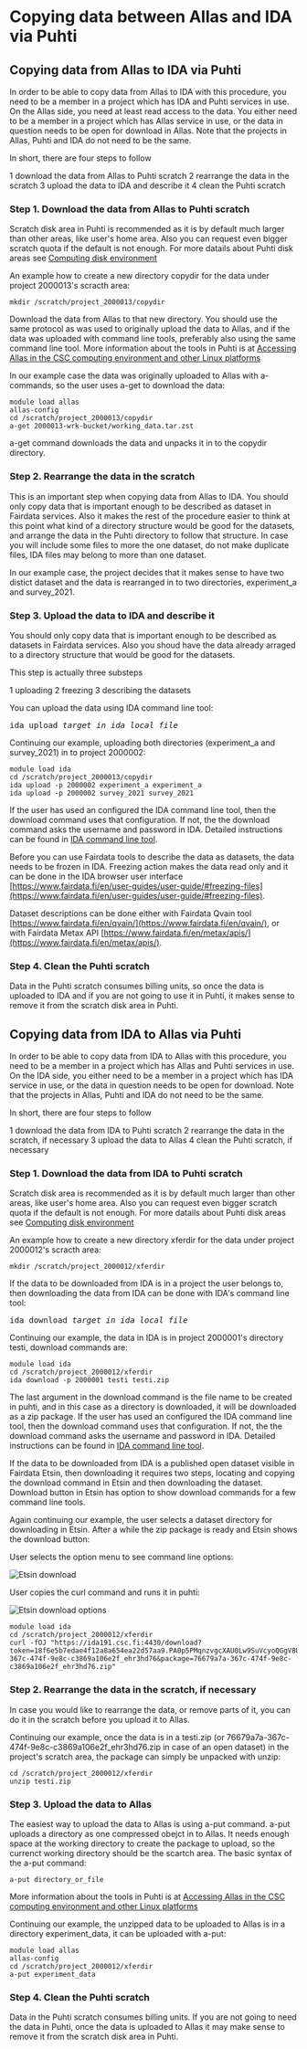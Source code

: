 # Copying data between Allas and IDA via Puhti

## Copying data from Allas to IDA via Puhti

In order to be able to copy data from Allas to IDA with this procedure, you need to be a member in a project which has IDA and Puhti services in use. On the Allas side, you need at least read access to the data. You either need to be a member in a project which has Allas service in use, or the data in question needs to be open for download in Allas. Note that the projects in Allas, Puhti and IDA do not need to be the same.

In short, there are four steps to follow

 1 download the data from Allas to Puhti scratch
 2 rearrange the data in the scratch
 3 upload the data to IDA and describe it
 4 clean the Puhti scratch

### Step 1. Download the data from Allas to Puhti scratch

Scratch disk area in Puhti is recommended as it is by default much larger than other areas, like user's home area. Also you can request even bigger scratch quota if the default is not enough. For more datails about Puhti disk areas see [Computing disk environment](../../computing/disk.md)

An example how to create a new directory copydir for the data under project 2000013's scracth area:
```text
mkdir /scratch/project_2000013/copydir
```

Download the data from Allas to that new directory. You should use the same protocol as was used to originally upload the data to Allas, and if the data was uploaded with command line tools, preferably also using the same command line tool. More information about the tools in Puhti is at [Accessing Allas in the CSC computing environment and other Linux platforms](../Allas/accessing_allas/#accessing-allas-in-the-csc-computing-environment-and-other-linux-platforms)

In our example case the data was originally uploaded to Allas with a-commands, so the user uses a-get to download the data:
```text
module load allas
allas-config
cd /scratch/project_2000013/copydir
a-get 2000013-wrk-bucket/working_data.tar.zst
```
a-get command downloads the data and unpacks it in to the copydir directory.

### Step 2. Rearrange the data in the scratch

This is an important step when copying data from Allas to IDA. You should only copy data that is important enough to be described as dataset in Fairdata services. Also it makes the rest of the procedure easier to think at this point what kind of a directory structure would be good for the datasets, and arrange the data in the Puhti directory to follow that structure. In case you will include some files to more the one dataset, do not make duplicate files, IDA files may belong to more than one dataset.

In our example case, the project decides that it makes sense to have two distict dataset and the data is rearranged in to two directories, experiment_a and survey_2021.

### Step 3. Upload the data to IDA and describe it

You should only copy data that is important enough to be described as datasets in Fairdata services. Also you shoud have the data already arraged to a directory structure that would be good for the datasets.

This step is actually three substeps

 1 uploading
 2 freezing
 3 describing the datasets

You can upload the data using IDA command line tool:
<pre>ida upload <em>target_in_ida local_file</em>
</pre>
Continuing our example, uploading both directories (experiment_a and survey_2021) in to project 2000002:
```text
module load ida
cd /scratch/project_2000013/copydir
ida upload -p 2000002 experiment_a experiment_a
ida upload -p 2000002 survey_2021 survey_2021
```
If the user has used an configured the IDA command line tool, then the download command uses that configuration. If not, the the download command asks the username and password in IDA. Detailed instructions can be found in [IDA command line tool](../ida/using_ida/#configuring-and-using-ida-in-csc-supercomputers).

Before you can use Fairdata tools to describe the data as datasets, the data needs to be frozen in IDA. Freezing action makes the data read only and it can be done in the IDA browser user interface [https://www.fairdata.fi/en/user-guides/user-guide/#freezing-files](https://www.fairdata.fi/en/user-guides/user-guide/#freezing-files).

Dataset descriptions can be done either with Fairdata Qvain tool [https://www.fairdata.fi/en/qvain/](https://www.fairdata.fi/en/qvain/), or with Fairdata Metax API [https://www.fairdata.fi/en/metax/apis/](https://www.fairdata.fi/en/metax/apis/).

### Step 4. Clean the Puhti scratch

Data in the Puhti scratch consumes billing units, so once the data is uploaded to IDA and if you are not going to use it in Puhti, it makes sense to remove it from the scratch disk area in Puhti.

## Copying data from IDA to Allas via Puhti

In order to be able to copy data from IDA to Allas with this procedure, you need to be a member in a project which has Allas and Puhti services in use. On the IDA side, you either need to be a member in a project which has IDA service in use, or the data in question needs to be open for download. Note that the projects in Allas, Puhti and IDA do not need to be the same.

In short, there are four steps to follow

 1 download the data from IDA to Puhti scratch
 2 rearrange the data in the scratch, if necessary
 3 upload the data to Allas
 4 clean the Puhti scratch, if necessary

### Step 1. Download the data from IDA to Puhti scratch

Scratch disk area is recommended as it is by default much larger than other areas, like user's home area. Also you can request even bigger scratch quota if the default is not enough. For more datails about Puhti disk areas see [Computing disk environment](../../computing/disk.md)

An example how to create a new directory xferdir for the data under project 2000012's scracth area:
```text
mkdir /scratch/project_2000012/xferdir
```

If the data to be downloaded from IDA is in a project the user belongs to, then downloading the data from IDA can be done with IDA's command line tool:
<pre>ida download <em>target_in_ida local_file</em> 
</pre>
Continuing our example, the data in IDA is in project 2000001's directory testi, download commands are:
```text
module load ida
cd /scratch/project_2000012/xferdir
ida download -p 2000001 testi testi.zip
```
The last argument in the download command is the file name to be created in puhti, and in this case as a directory is downloaded, it will be downloaded as a zip package. If the user has used an configured the IDA command line tool, then the download command uses that configuration. If not, the the download command asks the username and password in IDA. Detailed instructions can be found in [IDA command line tool](../ida/using_ida/#configuring-and-using-ida-in-csc-supercomputers).

If the data to be downloaded from IDA is a published open dataset visible in Fairdata Etsin, then downloading it requires two steps, locating and copying the download command in Etsin and then downloading the dataset. Download button in Etsin has option to show download commands for a few command line tools.

Again continuing our example, the user selects a dataset directory for downloading in Etsin. After a while the zip package is ready and Etsin shows the download button:

User selects the option menu to see command line options:

![Etsin download](img/etsin-download.png)

User copies the curl command and runs it in puhti:

![Etsin download options](img/etsin-download-options.png)

```text
module load ida
cd /scratch/project_2000012/xferdir
curl -fOJ "https://ida191.csc.fi:4430/download?token=18f6e5b7edae4f12a8a654ea22d57aa9.PA0p5PMqnzvgcXAU0Lw9SuVcyoQGgV8Ugnk3GEppU0b4UUhGWRLP8FRHB2MvyUTjPA0p5PMqnzvgcXAU0Lw9SuVcyoQGgV8Ugnk3GEppU0b4UUhGWRLP8FRHB2MvyUTjPA0p5PMqnzvgcXAU0Lw9SuVcyoQGgV8Ugnk3G_e3668097e34d437484e15d53624e7905=76679a7a-367c-474f-9e8c-c3869a106e2f_ehr3hd76&package=76679a7a-367c-474f-9e8c-c3869a106e2f_ehr3hd76.zip"
```

### Step 2. Rearrange the data in the scratch, if necessary

In case you would like to rearrange the data, or remove parts of it, you can do it in the scratch before you upload it to Allas.

Continuing our example, once the data is in a testi.zip (or 76679a7a-367c-474f-9e8c-c3869a106e2f_ehr3hd76.zip in case of an open dataset) in the project's scratch area, the package can simply be unpacked with unzip:
```text
cd /scratch/project_2000012/xferdir
unzip testi.zip
```

### Step 3. Upload the data to Allas

The easiest way to upload the data to Allas is using a-put command. a-put uploads a directory as one compressed obejct in to Allas. It needs enough space at the working directory to create the package to upload, so the currenct working directory should be the scartch area. The basic syntax of the a-put command:
```text
a-put directory_or_file
```
More information about the tools in Puhti is at [Accessing Allas in the CSC computing environment and other Linux platforms](../Allas/accessing_allas/#accessing-allas-in-the-csc-computing-environment-and-other-linux-platforms)

Continuing our example, the unzipped data to be uploaded to Allas is in a directory experiment_data, it can be uploaded with a-put:
```text
module load allas
allas-config
cd /scratch/project_2000012/xferdir
a-put experiment_data
```

### Step 4. Clean the Puhti scratch

Data in the Puhti scratch consumes billing units. If you are not going to need the data in Puhti, once the data is uploaded to Allas it may make sense to remove it from the scratch disk area in Puhti.

